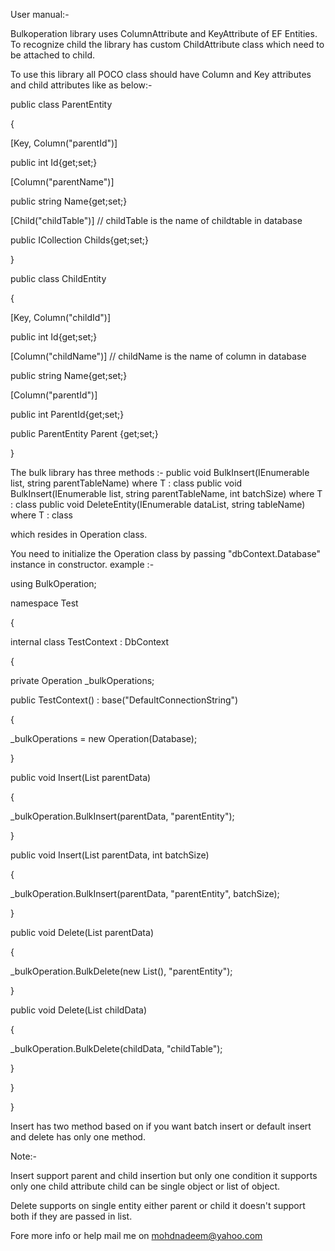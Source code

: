 User manual:-

Bulkoperation library uses ColumnAttribute and KeyAttribute of EF Entities. To recognize child the library has custom ChildAttribute class which need to be attached to child.

To use this library all POCO class should have Column and Key attributes and child attributes like as below:-

public class ParentEntity

{

[Key, Column("parentId")]

public int Id{get;set;}

[Column("parentName")]

public string Name{get;set;}

[Child("childTable")]   // childTable is the name of childtable in database

public ICollection<ChildEntity> Childs{get;set;}

}

public class ChildEntity

{

[Key, Column("childId")]

public int Id{get;set;}

[Column("childName")]   // childName is the name of column in database

public string Name{get;set;}

[Column("parentId")]

public int ParentId{get;set;}

public ParentEntity Parent {get;set;}

}

The bulk library has three methods :-
public void BulkInsert<T>(IEnumerable<T> list, string parentTableName) where T : class
public void BulkInsert<T>(IEnumerable<T> list, string parentTableName, int batchSize) where T : class
public void DeleteEntity<T>(IEnumerable<T> dataList, string tableName) where T : class

which resides in Operation class.

You need to initialize the Operation class by passing "dbContext.Database" instance in constructor.
example :- 

using BulkOperation;

namespace Test

{

 internal class TestContext : DbContext
 
 {

 private Operation _bulkOperations;
 
 public TestContext() : base("DefaultConnectionString")
 
 {
 
  _bulkOperations = new Operation(Database); 
  
 }
 
 public void Insert(List<ParentEntity> parentData)
 
 {
 
 _bulkOperation.BulkInsert(parentData, "parentEntity");
 
 }
 
 public void Insert(List<ParentEntity> parentData, int batchSize)
 
 {
 
 _bulkOperation.BulkInsert(parentData, "parentEntity", batchSize);
 
 }
 
 public void Delete(List<ParentEntity> parentData)
 
 {
 
 _bulkOperation.BulkDelete(new List<ParentEntity>(), "parentEntity");
 
 }
 
 public void Delete(List<ChildEntity> childData)
 
 {
 
 _bulkOperation.BulkDelete(childData, "childTable");
 
 }
 
 }
 
}

Insert has two method based on if you want batch insert or default insert and delete has only one method.

Note:- 

Insert support parent and child insertion but only one condition it supports only one child attribute child can be single object or list of object.

Delete supports on single entity either parent or child it doesn't support both if they are passed in list.

Fore more info or help mail me on mohdnadeem@yahoo.com

